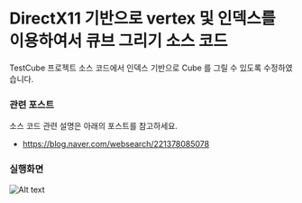 # DirectX11 기반으로 vertex 및 인덱스를 이용하여서 큐브 그리기 소스 코드
TestCube 프로젝트 소스 코드에서 인덱스 기반으로 Cube 를 그릴 수 있도록 수정하였습니다.

### 관련 포스트
소스 코드 관련 설명은 아래의 포스트를 참고하세요.

* https://blog.naver.com/websearch/221378085078

### 실행화면

![Alt text](https://blogfiles.pstatic.net/MjAxODEwMTVfMTI4/MDAxNTM5NTkzNTIzMjM0.H6ONk3gYBS5149PezGu6d2mTfobeJ_C_y5oO-APuGUog.X05kpEBLMclEFhEvOWX0zxIT5S0WuMhNHHZJ_BvbL7cg.PNG.websearch/DirectX11-%ED%81%90%EB%B8%8C.png)
